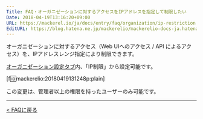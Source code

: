 ```yaml
---
Title: FAQ・オーガニゼーションに対するアクセスをIPアドレスを指定して制限したい
Date: 2018-04-19T13:16:20+09:00
URL: https://mackerel.io/ja/docs/entry/faq/organization/ip-restriction
EditURL: https://blog.hatena.ne.jp/mackerelio/mackerelio-docs-ja.hatenablog.mackerel.io/atom/entry/17391345971636432490
---
```


オーガニゼーションに対するアクセス（Web UIへのアクセス / API によるアクセス）を、IPアドレスレンジ指定により制限できます。

[オーガニゼーション設定タブ](https://mackerel.io/my?tab=setting)内、「IP制限」から設定可能です。

[f:id:mackerelio:20180419131248p:plain]


この変更は、管理者以上の権限を持ったユーザーのみ可能です。

---

[< FAQに戻る](https://mackerel.io/ja/docs/entry/faq)

